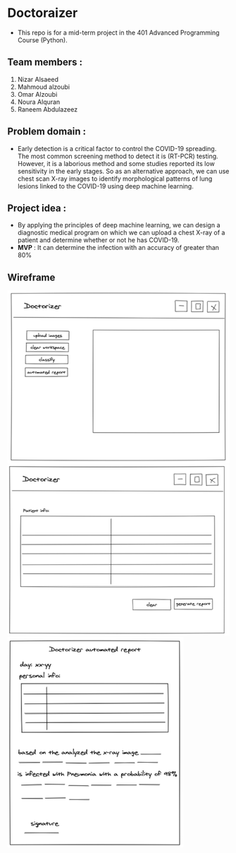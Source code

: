 # Doctoraizer
* This repo is for a mid-term project in the 401 Advanced Programming Course (Python).

## Team members :
1. Nizar Alsaeed
2. Mahmoud alzoubi
3. Omar Alzoubi
4. Noura Alquran
5. Raneem Abdulazeez

## Problem domain :
* Early detection is a critical factor to control the COVID-19 spreading. The most common screening method to detect it is (RT-PCR) testing. However, it is a laborious method and some studies reported its low sensitivity in the early stages. So as an alternative approach, we can use chest scan X-ray images to identify morphological patterns of lung lesions linked to the COVID-19 using deep machine learning.
## Project idea :
* By applying the principles of deep machine learning, we can design a diagnostic medical program on which we can upload a chest X-ray of a patient and determine whether or not he has COVID-19.
* **MVP** : It can determine the infection with an accuracy of greater than 80%

## Wireframe

![img](/assets/guipng.png)
![img](/assets/personal_info.png)
![img](/assets/report.png)


